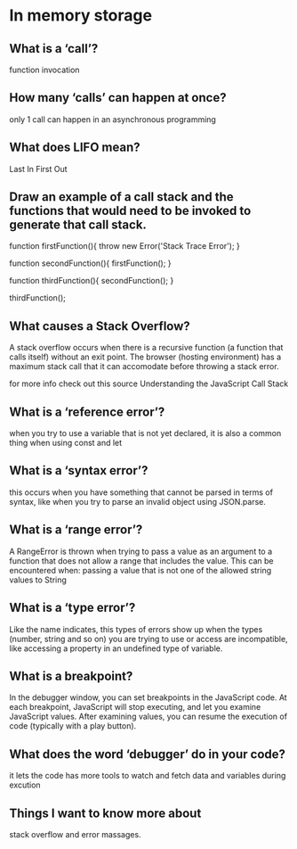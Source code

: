 # In memory storage 

## What is a ‘call’?
function invocation

## How many ‘calls’ can happen at once?
only 1 call can happen in an asynchronous programming

## What does LIFO mean?
Last In First Out

## Draw an example of a call stack and the functions that would need to be invoked to generate that call stack.
function firstFunction(){
  throw new Error('Stack Trace Error');
}

function secondFunction(){
  firstFunction();
}

function thirdFunction(){
  secondFunction();
}

thirdFunction();

## What causes a Stack Overflow?
A stack overflow occurs when there is a recursive function (a function that calls itself) without an exit point. The browser (hosting environment) has a maximum stack call that it can accomodate before throwing a stack error.

for more info check out this source Understanding the JavaScript Call Stack
## What is a ‘reference error’?
when you try to use a variable that is not yet declared, it is also a common thing when using const and let

## What is a ‘syntax error’?
this occurs when you have something that cannot be parsed in terms of syntax, like when you try to parse an invalid object using JSON.parse.

## What is a ‘range error’?
A RangeError is thrown when trying to pass a value as an argument to a function that does not allow a range that includes the value. This can be encountered when: passing a value that is not one of the allowed string values to String

## What is a ‘type error’?
Like the name indicates, this types of errors show up when the types (number, string and so on) you are trying to use or access are incompatible, like accessing a property in an undefined type of variable.

## What is a breakpoint?
In the debugger window, you can set breakpoints in the JavaScript code. At each breakpoint, JavaScript will stop executing, and let you examine JavaScript values. After examining values, you can resume the execution of code (typically with a play button).

## What does the word ‘debugger’ do in your code?
it lets the code has more tools to watch and fetch data and variables during excution

## Things I want to know more about
stack overflow and error massages.
